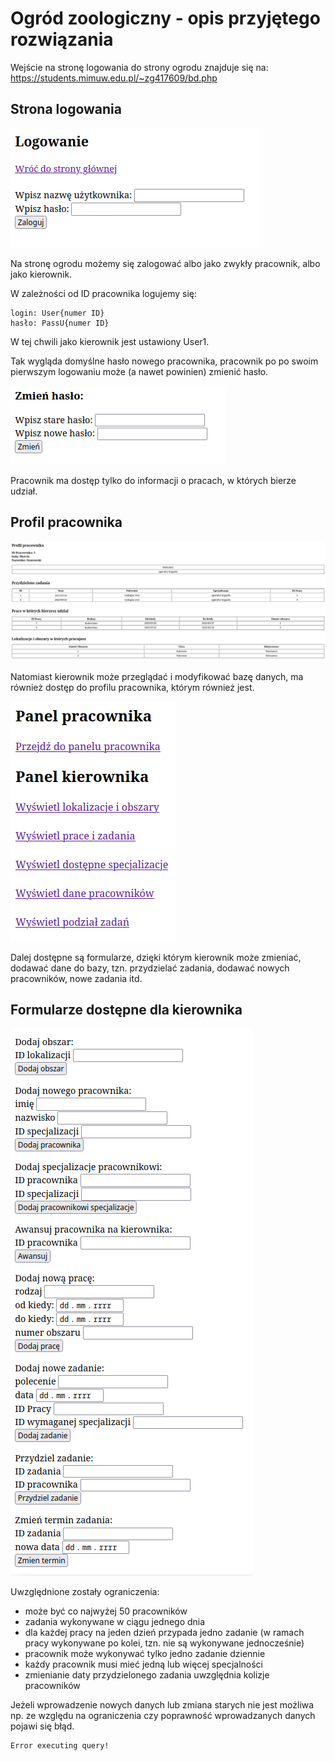 # Ogród zoologiczny - opis przyjętego rozwiązania

Wejście na stronę logowania do strony ogrodu znajduje się na: https://students.mimuw.edu.pl/~zg417609/bd.php

## Strona logowania

![Logowanie](logowanie.png)

Na stronę ogrodu możemy się zalogować albo jako zwykły pracownik, albo jako kierownik.

W zależności od ID pracownika logujemy się:  
```
login: User{numer ID}
hasło: PassU{numer ID}
```
W tej chwili jako kierownik jest ustawiony User1.

Tak wygląda domyślne hasło nowego pracownika, pracownik po po swoim pierwszym logowaniu może (a nawet powinien) zmienić hasło.

![Zmiana hasła](zmiana_hasla.png)

Pracownik ma dostęp tylko do informacji o pracach, w których bierze udział. 

## Profil pracownika

![Profil pracownika](profil_pracownika.png)

Natomiast kierownik może przeglądać i modyfikować bazę danych, ma również dostęp do profilu pracownika, którym również jest.

![Panel kierownika](panel_kierownika.png)

Dalej dostępne są formularze, dzięki którym kierownik może zmieniać, dodawać dane do bazy, tzn. przydzielać zadania, dodawać nowych pracowników, nowe zadania itd.

## Formularze dostępne dla kierownika

![Formularze](formularze.png)

Uwzględnione zostały ograniczenia:
- może być co najwyżej 50 pracowników
- zadania wykonywane w ciągu jednego dnia
- dla każdej pracy na jeden dzień przypada jedno zadanie (w ramach pracy wykonywane po kolei, tzn. nie są wykonywane jednocześnie)
- pracownik może wykonywać tylko jedno zadanie dziennie
- każdy pracownik musi mieć jedną lub więcej specjalności
- zmienianie daty przydzielonego zadania uwzględnia kolizje pracowników

Jeżeli wprowadzenie nowych danych lub zmiana starych nie jest możliwa np. ze względu na ograniczenia czy poprawność wprowadzanych danych pojawi się błąd.
```
Error executing query!
```